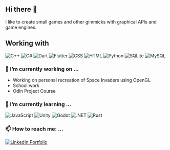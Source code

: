 ## Hi there 👋
I like to create small games and other gimmicks with graphical APIs and game engines.

## Working with

<div display="flex">
    <img src="https://img.shields.io/badge/C++-%2300599C.svg?logo=c%2B%2B&logoColor=white" alt="C++"/>
    <img src="https://custom-icon-badges.demolab.com/badge/C%23-%23239120.svg?logo=cshrp&logoColor=white" alt="C#"/>
    <img src="https://img.shields.io/badge/Dart-%230175C2.svg?logo=dart&logoColor=white" alt="Dart"/>
    <img src="https://img.shields.io/badge/Flutter-02569B?logo=flutter&logoColor=fff" alt="Flutter"/>
    <img src="https://img.shields.io/badge/CSS-1572B6?logo=css3&logoColor=fff" alt="CSS"/>
    <img src="https://img.shields.io/badge/HTML-%23E34F26.svg?logo=html5&logoColor=white" alt="HTML"/>
    <img src="https://img.shields.io/badge/Python-3776AB?logo=python&logoColor=fff" alt="Python"/>
    <img src="https://img.shields.io/badge/SQLite-%2307405e.svg?logo=sqlite&logoColor=white" alt="SQLite"/>
    <img src="https://img.shields.io/badge/MySQL-4479A1?logo=mysql&logoColor=fff" alt="MySQL"/>
</div>

### 🔭 I’m currently working on ...
- Working on personal recreation of Space Invaders using OpenGL
- School work
- Odin Project Course

### 🌱 I’m currently learning ...
<div display="flex">
    <img src="https://img.shields.io/badge/JavaScript-F7DF1E?logo=javascript&logoColor=000" alt="JavaScript"/>
    <img src="https://img.shields.io/badge/Unity-%23000000.svg?logo=unity&logoColor=white" alt="Unity"/>
    <img src="https://img.shields.io/badge/Godot-%23FFFFFF.svg?logo=godot-engine" alt="Godot"/>
    <img src="https://img.shields.io/badge/.NET-512BD4?logo=dotnet&logoColor=fff" alt=".NET"/>
    <img src="https://img.shields.io/badge/Rust-%23000000.svg?e&logo=rust&logoColor=white" alt="Rust"/>
</div>



### 📫 How to reach me: ...
<div display="flex">
  <a href="https://www.linkedin.com/in/juan-carlos-narvaez-iturbe-447081250/">
    <img src="https://img.shields.io/badge/linkedin-%230077B5.svg?style=for-the-badge&logo=linkedin&logoColor=white" alt="LinkedIn"/>
  </a>
  <a target="_blank" href="https://jcmn.github.io/">Portfolio</a>
</div>
